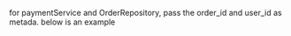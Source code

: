 for paymentService and OrderRepository, pass the order_id and user_id as metada. below is an example
<!-- {
    "email": "john.doe@example.com",
    "amount": 5000,
    "metadata": {
        "user_id": 1,
        "order_id": 123
    }
} -->